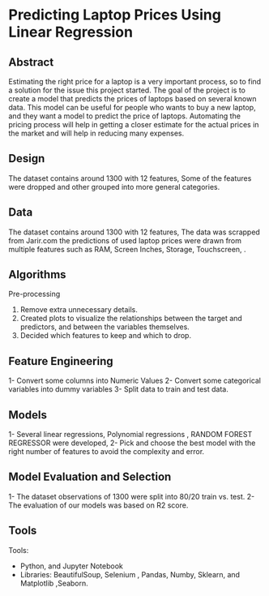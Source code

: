 # Predicting Laptop Prices Using Linear Regression

## Abstract
Estimating the right price for a laptop is a very important process, so to find a solution for the issue this project started. 
The goal of the project is to create a model that predicts the prices of laptops based on several known data. 
This model can be useful for people who wants to buy a new laptop, and they want a model to predict the price of laptops. Automating the pricing process will help in getting a closer estimate for the actual prices in the market and will help in reducing many expenses.

## Design
The dataset contains around 1300 with 12 features, Some of the features were dropped 
and other grouped into more general categories.

## Data
The dataset contains around 1300 with 12 features, 
The data was scrapped from Jarir.com the predictions of used laptop prices were drawn from multiple features such as RAM, Screen Inches, Storage, Touchscreen, .


## Algorithms
Pre-processing
1. Remove extra unnecessary details.
2. Created plots to visualize the relationships between the target and predictors, and between the variables themselves.
3. Decided which features to keep and which to drop.

## Feature Engineering
1- Convert some columns into Numeric Values
2- Convert some categorical variables into dummy variables
3- Split data to train and test data.

## Models
1- Several linear regressions, Polynomial regressions ,  RANDOM FOREST REGRESSOR were developed,
2- Pick and choose the best model with the right number of features to avoid the complexity and error.

## Model Evaluation and Selection
1- The dataset observations of 1300 were split into 80/20 train vs. test.
2- The evaluation of our models was based on R2 score.

## Tools
Tools: 
- Python, and Jupyter Notebook 
- Libraries: BeautifulSoup, Selenium , Pandas, Numby, Sklearn, and Matplotlib ,Seaborn.


